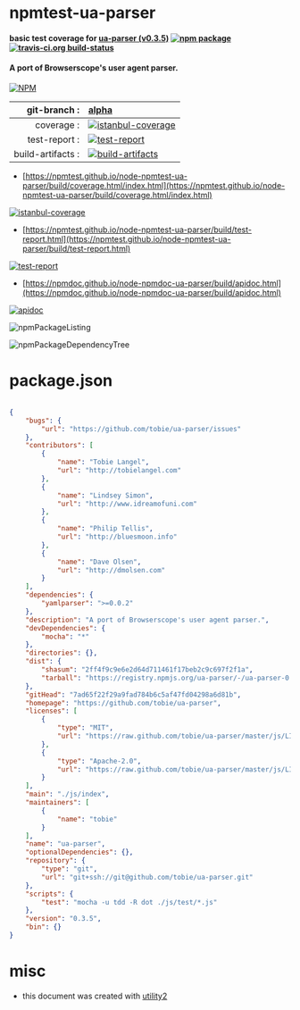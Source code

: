# npmtest-ua-parser

#### basic test coverage for  [ua-parser (v0.3.5)](https://github.com/tobie/ua-parser)  [![npm package](https://img.shields.io/npm/v/npmtest-ua-parser.svg?style=flat-square)](https://www.npmjs.org/package/npmtest-ua-parser) [![travis-ci.org build-status](https://api.travis-ci.org/npmtest/node-npmtest-ua-parser.svg)](https://travis-ci.org/npmtest/node-npmtest-ua-parser)

#### A port of Browserscope's user agent parser.

[![NPM](https://nodei.co/npm/ua-parser.png?downloads=true&downloadRank=true&stars=true)](https://www.npmjs.com/package/ua-parser)

| git-branch : | [alpha](https://github.com/npmtest/node-npmtest-ua-parser/tree/alpha)|
|--:|:--|
| coverage : | [![istanbul-coverage](https://npmtest.github.io/node-npmtest-ua-parser/build/coverage.badge.svg)](https://npmtest.github.io/node-npmtest-ua-parser/build/coverage.html/index.html)|
| test-report : | [![test-report](https://npmtest.github.io/node-npmtest-ua-parser/build/test-report.badge.svg)](https://npmtest.github.io/node-npmtest-ua-parser/build/test-report.html)|
| build-artifacts : | [![build-artifacts](https://npmtest.github.io/node-npmtest-ua-parser/glyphicons_144_folder_open.png)](https://github.com/npmtest/node-npmtest-ua-parser/tree/gh-pages/build)|

- [https://npmtest.github.io/node-npmtest-ua-parser/build/coverage.html/index.html](https://npmtest.github.io/node-npmtest-ua-parser/build/coverage.html/index.html)

[![istanbul-coverage](https://npmtest.github.io/node-npmtest-ua-parser/build/screenCapture.buildCi.browser.%252Ftmp%252Fbuild%252Fcoverage.lib.html.png)](https://npmtest.github.io/node-npmtest-ua-parser/build/coverage.html/index.html)

- [https://npmtest.github.io/node-npmtest-ua-parser/build/test-report.html](https://npmtest.github.io/node-npmtest-ua-parser/build/test-report.html)

[![test-report](https://npmtest.github.io/node-npmtest-ua-parser/build/screenCapture.buildCi.browser.%252Ftmp%252Fbuild%252Ftest-report.html.png)](https://npmtest.github.io/node-npmtest-ua-parser/build/test-report.html)

- [https://npmdoc.github.io/node-npmdoc-ua-parser/build/apidoc.html](https://npmdoc.github.io/node-npmdoc-ua-parser/build/apidoc.html)

[![apidoc](https://npmdoc.github.io/node-npmdoc-ua-parser/build/screenCapture.buildCi.browser.%252Ftmp%252Fbuild%252Fapidoc.html.png)](https://npmdoc.github.io/node-npmdoc-ua-parser/build/apidoc.html)

![npmPackageListing](https://npmtest.github.io/node-npmtest-ua-parser/build/screenCapture.npmPackageListing.svg)

![npmPackageDependencyTree](https://npmtest.github.io/node-npmtest-ua-parser/build/screenCapture.npmPackageDependencyTree.svg)



# package.json

```json

{
    "bugs": {
        "url": "https://github.com/tobie/ua-parser/issues"
    },
    "contributors": [
        {
            "name": "Tobie Langel",
            "url": "http://tobielangel.com"
        },
        {
            "name": "Lindsey Simon",
            "url": "http://www.idreamofuni.com"
        },
        {
            "name": "Philip Tellis",
            "url": "http://bluesmoon.info"
        },
        {
            "name": "Dave Olsen",
            "url": "http://dmolsen.com"
        }
    ],
    "dependencies": {
        "yamlparser": ">=0.0.2"
    },
    "description": "A port of Browserscope's user agent parser.",
    "devDependencies": {
        "mocha": "*"
    },
    "directories": {},
    "dist": {
        "shasum": "2ff4f9c9e6e2d64d711461f17beb2c9c697f2f1a",
        "tarball": "https://registry.npmjs.org/ua-parser/-/ua-parser-0.3.5.tgz"
    },
    "gitHead": "7ad65f22f29a9fad784b6c5af47fd04298a6d81b",
    "homepage": "https://github.com/tobie/ua-parser",
    "licenses": [
        {
            "type": "MIT",
            "url": "https://raw.github.com/tobie/ua-parser/master/js/LICENSE"
        },
        {
            "type": "Apache-2.0",
            "url": "https://raw.github.com/tobie/ua-parser/master/js/LICENSE"
        }
    ],
    "main": "./js/index",
    "maintainers": [
        {
            "name": "tobie"
        }
    ],
    "name": "ua-parser",
    "optionalDependencies": {},
    "repository": {
        "type": "git",
        "url": "git+ssh://git@github.com/tobie/ua-parser.git"
    },
    "scripts": {
        "test": "mocha -u tdd -R dot ./js/test/*.js"
    },
    "version": "0.3.5",
    "bin": {}
}
```



# misc
- this document was created with [utility2](https://github.com/kaizhu256/node-utility2)

